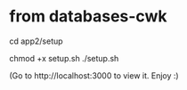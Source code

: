 # from databases-cwk

cd app2/setup

chmod +x setup.sh
./setup.sh

(Go to http://localhost:3000 to view it. Enjoy :)